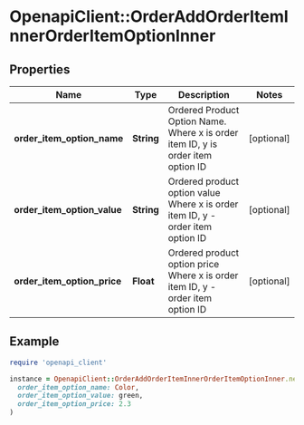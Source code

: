 # OpenapiClient::OrderAddOrderItemInnerOrderItemOptionInner

## Properties

| Name | Type | Description | Notes |
| ---- | ---- | ----------- | ----- |
| **order_item_option_name** | **String** | Ordered Product Option Name. Where x is order item ID, y is order item option ID | [optional] |
| **order_item_option_value** | **String** | Ordered product option value Where x is order item ID, y - order item option ID | [optional] |
| **order_item_option_price** | **Float** | Ordered product option price Where x is order item ID, y - order item option ID | [optional] |

## Example

```ruby
require 'openapi_client'

instance = OpenapiClient::OrderAddOrderItemInnerOrderItemOptionInner.new(
  order_item_option_name: Color,
  order_item_option_value: green,
  order_item_option_price: 2.3
)
```

